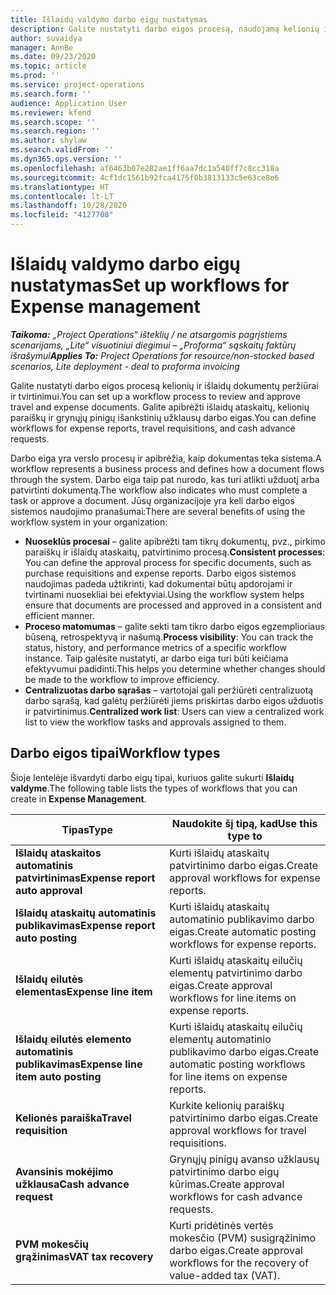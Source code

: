 ```yaml
---
title: Išlaidų valdymo darbo eigų nustatymas
description: Galite nustatyti darbo eigos procesą, naudojamą kelionių ir išlaidų dokumentų peržiūrai ir tvirtinimui.
author: suvaidya
manager: AnnBe
ms.date: 09/23/2020
ms.topic: article
ms.prod: ''
ms.service: project-operations
ms.search.form: ''
audience: Application User
ms.reviewer: kfend
ms.search.scope: ''
ms.search.region: ''
ms.author: shylaw
ms.search.validFrom: ''
ms.dyn365.ops.version: ''
ms.openlocfilehash: af6463b07e282ae1ff6aa7dc1a540ff7c8cc318a
ms.sourcegitcommit: 4cf1dc1561b92fca4175f0b3813133c5e63ce8e6
ms.translationtype: HT
ms.contentlocale: lt-LT
ms.lasthandoff: 10/28/2020
ms.locfileid: "4127708"
---
```

# <a name="set-up-workflows-for-expense-management"></a><span data-ttu-id="247a8-103">Išlaidų valdymo darbo eigų nustatymas</span><span class="sxs-lookup"><span data-stu-id="247a8-103">Set up workflows for Expense management</span></span>

<span data-ttu-id="247a8-104">_**Taikoma:** „Project Operations“ išteklių / ne atsargomis pagrįstiems scenarijams, „Lite“ visuotiniui diegimui – „Proforma“ sąskaitų faktūrų išrašymui_</span><span class="sxs-lookup"><span data-stu-id="247a8-104">_**Applies To:** Project Operations for resource/non-stocked based scenarios, Lite deployment - deal to proforma invoicing_</span></span>

<span data-ttu-id="247a8-105">Galite nustatyti darbo eigos procesą kelionių ir išlaidų dokumentų peržiūrai ir tvirtinimui.</span><span class="sxs-lookup"><span data-stu-id="247a8-105">You can set up a workflow process to review and approve travel and expense documents.</span></span> <span data-ttu-id="247a8-106">Galite apibrėžti išlaidų ataskaitų, kelionių paraiškų ir grynųjų pinigų išankstinių užklausų darbo eigas.</span><span class="sxs-lookup"><span data-stu-id="247a8-106">You can define workflows for expense reports, travel requisitions, and cash advance requests.</span></span>

<span data-ttu-id="247a8-107">Darbo eiga yra verslo procesų ir apibrėžia, kaip dokumentas teka sistema.</span><span class="sxs-lookup"><span data-stu-id="247a8-107">A workflow represents a business process and defines how a document flows through the system.</span></span> <span data-ttu-id="247a8-108">Darbo eiga taip pat nurodo, kas turi atlikti užduotį arba patvirtinti dokumentą.</span><span class="sxs-lookup"><span data-stu-id="247a8-108">The workflow also indicates who must complete a task or approve a document.</span></span> <span data-ttu-id="247a8-109">Jūsų organizacijoje yra keli darbo eigos sistemos naudojimo pranašumai:</span><span class="sxs-lookup"><span data-stu-id="247a8-109">There are several benefits of using the workflow system in your organization:</span></span>

- <span data-ttu-id="247a8-110">**Nuoseklūs procesai** – galite apibrėžti tam tikrų dokumentų, pvz., pirkimo paraiškų ir išlaidų ataskaitų, patvirtinimo procesą.</span><span class="sxs-lookup"><span data-stu-id="247a8-110">**Consistent processes**: You can define the approval process for specific documents, such as purchase requisitions and expense reports.</span></span> <span data-ttu-id="247a8-111">Darbo eigos sistemos naudojimas padeda užtikrinti, kad dokumentai būtų apdorojami ir tvirtinami nuosekliai bei efektyviai.</span><span class="sxs-lookup"><span data-stu-id="247a8-111">Using the workflow system helps ensure that documents are processed and approved in a consistent and efficient manner.</span></span>
- <span data-ttu-id="247a8-112">**Proceso matomumas** – galite sekti tam tikro darbo eigos egzemplioriaus būseną, retrospektyvą ir našumą.</span><span class="sxs-lookup"><span data-stu-id="247a8-112">**Process visibility**: You can track the status, history, and performance metrics of a specific workflow instance.</span></span> <span data-ttu-id="247a8-113">Taip galėsite nustatyti, ar darbo eiga turi būti keičiama efektyvumui padidinti.</span><span class="sxs-lookup"><span data-stu-id="247a8-113">This helps you determine whether changes should be made to the workflow to improve efficiency.</span></span>
- <span data-ttu-id="247a8-114">**Centralizuotas darbo sąrašas** – vartotojai gali peržiūrėti centralizuotą darbo sąrašą, kad galėtų peržiūrėti jiems priskirtas darbo eigos užduotis ir patvirtinimus.</span><span class="sxs-lookup"><span data-stu-id="247a8-114">**Centralized work list**: Users can view a centralized work list to view the workflow tasks and approvals assigned to them.</span></span> 

## <a name="workflow-types"></a><span data-ttu-id="247a8-115">Darbo eigos tipai</span><span class="sxs-lookup"><span data-stu-id="247a8-115">Workflow types</span></span>

<span data-ttu-id="247a8-116">Šioje lentelėje išvardyti darbo eigų tipai, kuriuos galite sukurti **Išlaidų valdyme**.</span><span class="sxs-lookup"><span data-stu-id="247a8-116">The following table lists the types of workflows that you can create in **Expense Management**.</span></span>


|              <span data-ttu-id="247a8-117"><strong>Tipas</strong></span><span class="sxs-lookup"><span data-stu-id="247a8-117"><strong>Type</strong></span></span>              |                   <span data-ttu-id="247a8-118"><strong>Naudokite šį tipą, kad</strong></span><span class="sxs-lookup"><span data-stu-id="247a8-118"><strong>Use this type to</strong></span></span>                   |
|-------------------------------------------------|-----------------------------------------------------------------------|
|   <span data-ttu-id="247a8-119"><strong>Išlaidų ataskaitos automatinis patvirtinimas</strong></span><span class="sxs-lookup"><span data-stu-id="247a8-119"><strong>Expense report auto approval</strong></span></span> |            <span data-ttu-id="247a8-120">Kurti išlaidų ataskaitų patvirtinimo darbo eigas.</span><span class="sxs-lookup"><span data-stu-id="247a8-120">Create approval workflows for expense reports.</span></span>             |
|  <span data-ttu-id="247a8-121"><strong>Išlaidų ataskaitų automatinis publikavimas</strong></span><span class="sxs-lookup"><span data-stu-id="247a8-121"><strong>Expense report auto posting</strong></span></span>   |        <span data-ttu-id="247a8-122">Kurti išlaidų ataskaitų automatinio publikavimo darbo eigas.</span><span class="sxs-lookup"><span data-stu-id="247a8-122">Create automatic posting workflows for expense reports.</span></span>        |
|       <span data-ttu-id="247a8-123"><strong>Išlaidų eilutės elementas</strong></span><span class="sxs-lookup"><span data-stu-id="247a8-123"><strong>Expense line item</strong></span></span>        |     <span data-ttu-id="247a8-124">Kurti išlaidų ataskaitų eilučių elementų patvirtinimo darbo eigas.</span><span class="sxs-lookup"><span data-stu-id="247a8-124">Create approval workflows for line items on expense reports.</span></span>      |
| <span data-ttu-id="247a8-125"><strong>Išlaidų eilutės elemento automatinis publikavimas</strong></span><span class="sxs-lookup"><span data-stu-id="247a8-125"><strong>Expense line item auto posting</strong></span></span> | <span data-ttu-id="247a8-126">Kurti išlaidų ataskaitų eilučių elementų automatinio publikavimo darbo eigas.</span><span class="sxs-lookup"><span data-stu-id="247a8-126">Create automatic posting workflows for line items on expense reports.</span></span> |
|       <span data-ttu-id="247a8-127"><strong>Kelionės paraiška</strong></span><span class="sxs-lookup"><span data-stu-id="247a8-127"><strong>Travel requisition</strong></span></span>       |          <span data-ttu-id="247a8-128">Kurkite kelionių paraiškų patvirtinimo darbo eigas.</span><span class="sxs-lookup"><span data-stu-id="247a8-128">Create approval workflows for travel requisitions.</span></span>           |
|      <span data-ttu-id="247a8-129"><strong>Avansinis mokėjimo užklausa</strong></span><span class="sxs-lookup"><span data-stu-id="247a8-129"><strong>Cash advance request</strong></span></span>      |         <span data-ttu-id="247a8-130">Grynųjų pinigų avanso užklausų patvirtinimo darbo eigų kūrimas.</span><span class="sxs-lookup"><span data-stu-id="247a8-130">Create approval workflows for cash advance requests.</span></span>          |
|        <span data-ttu-id="247a8-131"><strong>PVM mokesčių grąžinimas</strong></span><span class="sxs-lookup"><span data-stu-id="247a8-131"><strong>VAT tax recovery</strong></span></span>        | <span data-ttu-id="247a8-132">Kurti pridėtinės vertės mokesčio (PVM) susigrąžinimo darbo eigas.</span><span class="sxs-lookup"><span data-stu-id="247a8-132">Create approval workflows for the recovery of value-added tax (VAT).</span></span>  |
